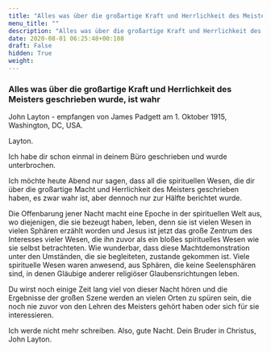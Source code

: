 ```yaml
---
title: "Alles was über die großartige Kraft und Herrlichkeit des Meisters geschrieben wurde, ist wahr"
menu_title: ""
description: "Alles was über die großartige Kraft und Herrlichkeit des Meisters geschrieben wurde, ist wahr"
date: 2020-08-01 06:25:48+00:108
draft: False
hidden: True
weight:
---
```

### Alles was über die großartige Kraft und Herrlichkeit des Meisters geschrieben wurde, ist wahr

John Layton - empfangen von James Padgett am 1. Oktober 1915, Washington, DC, USA.

Layton.

Ich habe dir schon einmal in deinem Büro geschrieben und wurde unterbrochen.

Ich möchte heute Abend nur sagen, dass all die spirituellen Wesen, die dir über die großartige Macht und Herrlichkeit des Meisters geschrieben haben, es zwar wahr ist, aber dennoch nur zur Hälfte berichtet wurde.

Die Offenbarung jener Nacht macht eine Epoche in der spirituellen Welt aus, wo diejenigen, die sie bezeugt haben, leben, denn sie ist vielen Wesen in vielen Sphären erzählt worden und Jesus ist jetzt das große Zentrum des Interesses vieler Wesen, die ihn zuvor als ein bloßes spirituelles Wesen wie sie selbst betrachteten.
Wie wunderbar, dass diese Machtdemonstration unter den Umständen, die sie begleiteten, zustande gekommen ist. Viele spirituelle Wesen waren anwesend, aus Sphären, die keine Seelensphären sind, in denen Gläubige anderer religiöser Glaubensrichtungen leben.

Du wirst noch einige Zeit lang viel von dieser Nacht hören und die Ergebnisse der großen Szene werden an vielen Orten zu spüren sein, die noch nie zuvor von den Lehren des Meisters gehört haben oder sich für sie interessieren.

Ich werde nicht mehr schreiben. Also, gute Nacht. Dein Bruder in Christus, John Layton.
